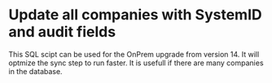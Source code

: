 # Update all companies with SystemID and audit fields
This SQL scipt can be used for the OnPrem upgrade from version 14. It will optmize the sync step to run faster. It is usefull if there are many companies in the database.